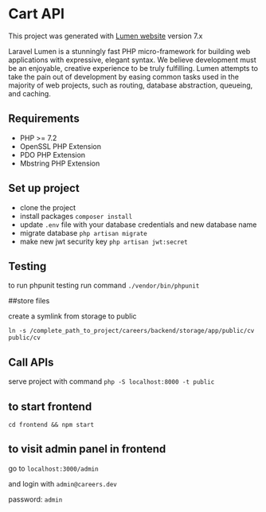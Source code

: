 # Cart API

This project was generated with [Lumen website](https://lumen.laravel.com/docs/7.x) version 7.x

Laravel Lumen is a stunningly fast PHP micro-framework for building web applications with expressive, elegant syntax. We believe development must be an enjoyable, creative experience to be truly fulfilling. Lumen attempts to take the pain out of development by easing common tasks used in the majority of web projects, such as routing, database abstraction, queueing, and caching.

## Requirements
* PHP >= 7.2
* OpenSSL PHP Extension
* PDO PHP Extension
* Mbstring PHP Extension

## Set up project

* clone the project
* install packages `composer install`
* update `.env` file with your database credentials and new database name
* migrate database `php artisan migrate`
* make new jwt security key `php artisan jwt:secret`


## Testing
to run phpunit testing run command `./vendor/bin/phpunit`

##store files

create a symlink from storage to public 

`ln -s /complete_path_to_project/careers/backend/storage/app/public/cv  public/cv
`
## Call APIs
serve project with command `php -S localhost:8000 -t public`

## to start frontend 
`cd frontend && npm start`
## to visit admin panel in frontend

go to `localhost:3000/admin`

and login with
`admin@careers.dev`

password: `admin`